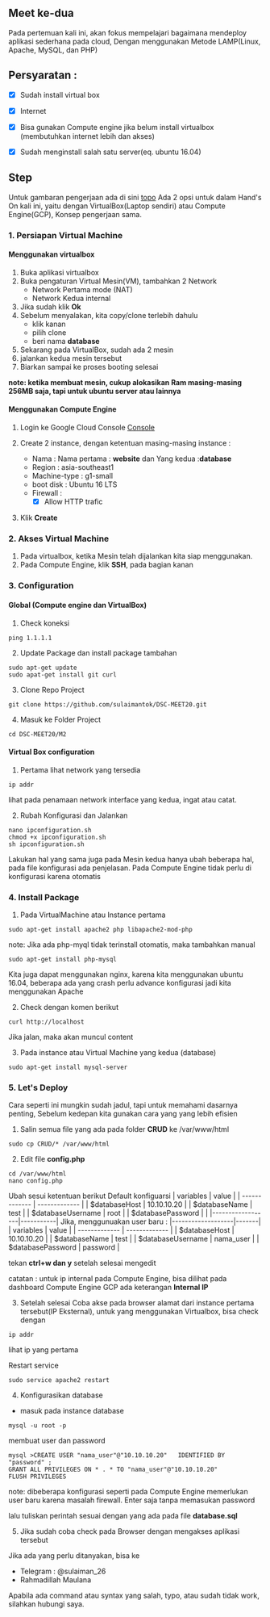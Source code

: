 ## Meet ke-dua

Pada pertemuan kali ini, akan fokus mempelajari bagaimana mendeploy aplikasi sederhana pada cloud, Dengan menggunakan Metode LAMP(Linux, Apache, MySQL, dan PHP)

## Persyaratan :
 - [x] Sudah install virtual box
 - [x] Internet
 - [x] Bisa gunakan Compute engine jika belum install virtualbox (membutuhkan internet lebih dan akses)
 - [x] Sudah menginstall salah satu server(eq. ubuntu 16.04)


## Step 
Untuk gambaran pengerjaan ada di sini [topo](topology.png)
Ada 2 opsi untuk dalam Hand's On kali ini, yaitu dengan VirtualBox(Laptop sendiri) atau Compute Engine(GCP), Konsep pengerjaan sama.

### 1. Persiapan Virtual Machine

#### Menggunakan virtualbox

1. Buka aplikasi virtualbox
2. Buka pengaturan Virtual Mesin(VM), tambahkan 2 Network
	- Network Pertama mode (NAT)
	- Network Kedua internal
3. Jika sudah klik **Ok**
4. Sebelum menyalakan, kita copy/clone terlebih dahulu
	- klik kanan
	- pilih clone
	- beri nama **database**
5. Sekarang pada VirtualBox, sudah ada 2 mesin
6. jalankan kedua mesin tersebut
4. Biarkan sampai ke proses booting selesai

**note: ketika membuat mesin, cukup alokasikan Ram masing-masing 256MB saja, tapi untuk ubuntu server atau lainnya**

#### Menggunakan Compute Engine 

1. Login ke Google Cloud Console [Console](https://console.cloud.google.com)

2. Create 2 instance, dengan ketentuan masing-masing instance :
	- Nama : Nama pertama : **website** dan  Yang kedua :**database** 
	- Region : asia-southeast1
	- Machine-type : g1-small
	- boot disk : Ubuntu 16 LTS
	- Firewall : 
		- [x] Allow HTTP trafic
3. Klik **Create**

### 2. Akses Virtual Machine

1. Pada virtualbox, ketika Mesin telah dijalankan kita siap menggunakan.
2. Pada Compute Engine, klik **SSH**, pada bagian kanan

### 3. Configuration

#### Global (Compute engine dan VirtualBox)
1. Check koneksi 
```
ping 1.1.1.1
```
2. Update Package dan install package tambahan
```
sudo apt-get update
sudo apat-get install git curl
```
3. Clone Repo Project
```
git clone https://github.com/sulaimantok/DSC-MEET20.git
```
4. Masuk ke Folder Project
```
cd DSC-MEET20/M2
```

#### Virtual Box configuration

1. Pertama lihat network yang tersedia

```
ip addr
```

lihat pada penamaan network interface yang kedua, ingat atau catat.

2. Rubah Konfigurasi dan Jalankan

```
nano ipconfiguration.sh
chmod +x ipconfiguration.sh
sh ipconfiguration.sh
```

Lakukan hal yang sama juga pada Mesin kedua hanya ubah beberapa hal, pada file konfigurasi ada penjelasan. Pada Compute Engine tidak perlu di konfigurasi karena otomatis

### 4. Install Package 

1. Pada VirtualMachine atau Instance pertama

```
sudo apt-get install apache2 php libapache2-mod-php
```
note: Jika ada php-myql tidak terinstall otomatis, maka tambahkan manual

```
sudo apt-get install php-mysql
```
Kita juga dapat menggunakan nginx, karena kita menggunakan ubuntu 16.04, beberapa ada yang crash perlu advance konfigurasi jadi kita menggunakan Apache

2. Check dengan komen berikut

```
curl http://localhost
```

Jika jalan, maka akan muncul content

3. Pada instance atau Virtual Machine yang kedua (database)

```
sudo apt-get install mysql-server
```

### 5. Let's Deploy

Cara seperti ini mungkin sudah jadul, tapi untuk memahami dasarnya penting, Sebelum kedepan kita gunakan cara yang yang lebih efisien

1. Salin semua file yang ada pada folder **CRUD** ke /var/www/html

```
sudo cp CRUD/* /var/www/html
```

2. Edit file **config.php**
```
cd /var/www/html
nano config.php
```

Ubah sesui ketentuan berikut
Default konfiguarsi
| variables | value |
| ------------- | ------------- |
| $databaseHost | 10.10.10.20  |
| $databaseName | test |
| $databaseUsername | root |
| $databasePassword |  |
|------------------|-----------|
Jika, menggunuakan user baru : 
|-------------------|-------|
| variables | value |
| ------------- | ------------- |
| $databaseHost | 10.10.10.20  |
| $databaseName | test |
| $databaseUsername | nama_user |
| $databasePassword | password |

tekan **ctrl+w dan y** setelah selesai mengedit

catatan : untuk ip internal pada Compute Engine, bisa dilihat pada dashboard Compute Engine GCP ada keterangan **Internal IP**

3. Setelah selesai Coba akse pada browser alamat dari instance pertama tersebut(IP Eksternal), untuk yang menggunakan Virtualbox, bisa check dengan

```
ip addr
```

lihat ip yang pertama 

Restart service
```
sudo service apache2 restart
```

4. Konfigurasikan database
- masuk pada instance database
```
mysql -u root -p
```
membuat user dan password
```
mysql >CREATE USER "nama_user"@"10.10.10.20"   IDENTIFIED BY   "password" ;
GRANT ALL PRIVILEGES ON * . * TO "nama_user"@"10.10.10.20"
FLUSH PRIVILEGES
```
note: dibeberapa konfigurasi seperti pada Compute Engine memerlukan user baru karena masalah firewall.
Enter saja tanpa memasukan password

lalu tuliskan perintah sesuai dengan yang ada pada file **database.sql**

5. Jika sudah coba check pada Browser dengan mengakses aplikasi tersebut


Jika ada yang perlu ditanyakan, bisa ke 
- Telegram  : @sulaiman_26
- Rahmadillah Maulana

Apabila ada command atau syntax yang salah, typo, atau sudah tidak work, silahkan hubungi saya.